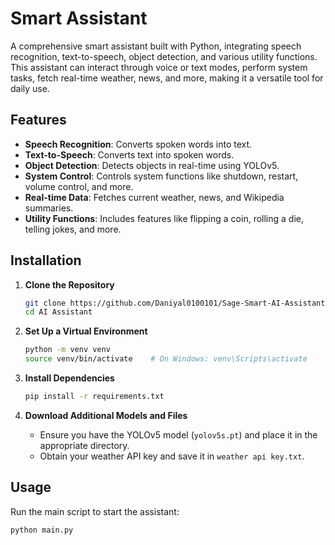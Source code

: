 # Smart Assistant

A comprehensive smart assistant built with Python, integrating speech recognition, text-to-speech, object detection, and various utility functions. This assistant can interact through voice or text modes, perform system tasks, fetch real-time weather, news, and more, making it a versatile tool for daily use.

## Features

- **Speech Recognition**: Converts spoken words into text.
- **Text-to-Speech**: Converts text into spoken words.
- **Object Detection**: Detects objects in real-time using YOLOv5.
- **System Control**: Controls system functions like shutdown, restart, volume control, and more.
- **Real-time Data**: Fetches current weather, news, and Wikipedia summaries.
- **Utility Functions**: Includes features like flipping a coin, rolling a die, telling jokes, and more.

## Installation

1. **Clone the Repository**

    ```bash
    git clone https://github.com/Daniyal0100101/Sage-Smart-AI-Assistant.git
    cd AI Assistant
    ```

2. **Set Up a Virtual Environment**

    ```bash
    python -m venv venv
    source venv/bin/activate    # On Windows: venv\Scripts\activate
    ```

3. **Install Dependencies**

    ```bash
    pip install -r requirements.txt
    ```

4. **Download Additional Models and Files**
    - Ensure you have the YOLOv5 model (`yolov5s.pt`) and place it in the appropriate directory.
    - Obtain your weather API key and save it in `weather api key.txt`.

## Usage

Run the main script to start the assistant:

```bash
python main.py
